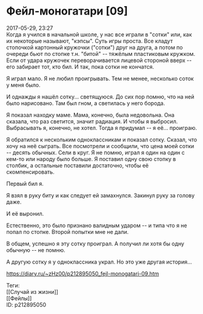 Фейл-моногатари [09]
=====================

   
 2017-05-29, 23:27   
  Когда я учился в начальной школе, у нас все играли в "сотки" или, как их некоторые называют, "кэпсы". Суть игры проста. Все кладут стопочкой картонный кружочки ("сотки") друг на друга, а потом по очереди бьют по стопке т.н. "битой" -- тяжёлым пластиковым кружком. Если от удара кружочек переворачивается лицевой стороной вверх -- его забирает тот, кто бил. И так, пока сотки не кончатся.   
   
 Я играл мало. Я не любил проигрывать. Тем не менее, несколько соток у меня было.   
   
 И однажды я нашёл сотку... светящуюся. До сих пор помню, что на ней было нарисовано. Там был гном, а светилась у него борода.   
   
 Я показал находку маме. Мама, конечно, была недовольна. Она сказала, что раз светится, значит радиация. И чтобы я выбросил. Выбрасывать я, конечно, не хотел. Тогда я придумал -- я её... проиграю.   
   
 Я обратился к нескольким одноклассникам и показал сотку. Сказал, что хочу на неё сыграть. Все посмотрели и сообщили, что цена моей сотки -- десять обычных. Сели в круг. Я не помню, играл я один на один с кем-то или народу было больше. Я поставил одну свою стопку в столбик, а остальные поставили достаточно, чтобы её скомпенсировать.   
   
 Первый бил я.   
   
 Я взял в руку биту и как следует ей замахнулся. Закинул руку за голову даже.   
   
 И её выронил.   
   
 Естественно, это было признано валидным ударом -- и типа что я не попал по стопке. Второй попытки мне не дали.   
   
 В общем, успешно я эту сотку проиграл. А получил ли хотя бы одну обычную -- не помню.   
   
 А другую сотку я у одноклассника украл. Но это уже другая история...   
    
 <https://diary.ru/~zHz00/p212895050_fejl-monogatari-09.htm>   
   
 Теги:   
 [[Случай из жизни]]   
 [[Фейлы]]   
 ID: p212895050